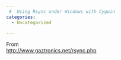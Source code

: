 ```yaml
---
 #  Using Rsync under Windows with Cygwin
categories:
  - Uncategorized

---
```

From  
<a target="_blank" href="http://www.gaztronics.net/rsync.php" class="broken_link">http://www.gaztronics.net/rsync.php</a>



<div class="zemanta-pixie">
  <img class="zemanta-pixie-img" alt="" src="http://img.zemanta.com/pixy.gif?x-id=b584e7e6-8781-81af-b8c4-4d648172f25c" />
</div>
